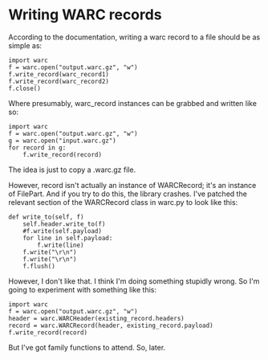 Writing WARC records
====================

According to the documentation, writing a warc record to a file should be as
simple as:

    import warc
    f = warc.open("output.warc.gz", "w")
    f.write_record(warc_record1)
    f.write_record(warc_record2)
    f.close()

Where presumably, warc_record instances can be grabbed and written like so:

    import warc
    f = warc.open("output.warc.gz", "w")
    g = warc.open("input.warc.gz")
    for record in g:
        f.write_record(record)

The idea is just to copy a .warc.gz file.

However, record isn't actually an instance of WARCRecord; it's
an instance of FilePart. And if you try to do this, the library crashes.
I've patched the relevant section of the WARCRecord class in warc.py to look
like this:

    def write_to(self, f)
        self.header.write_to(f)
        #f.write(self.payload)
        for line in self.payload:
            f.write(line)
        f.write("\r\n")
        f.write("\r\n")
        f.flush()

However, I don't like that. I think I'm doing something stupidly wrong. So
I'm going to experiment with something like this:

    import warc
    f = warc.open("output.warc.gz", "w")
    header = warc.WARCHeader(existing_record.headers)
    record = warc.WARCRecord(header, existing_record.payload)
    f.write_record(record)

But I've got family functions to attend. So, later.
